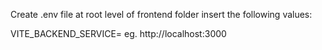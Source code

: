 Create .env file at root level of frontend folder
insert the following values:

VITE_BACKEND_SERVICE= eg. http://localhost:3000
